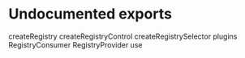 # Undocumented exports

createRegistry
createRegistryControl
createRegistrySelector
plugins
RegistryConsumer
RegistryProvider
use
